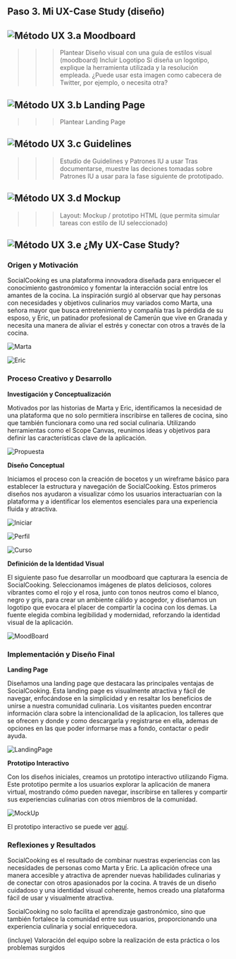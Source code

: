 ## Paso 3. Mi UX-Case Study (diseño)


![Método UX](/img/moodboard.png) 3.a Moodboard
-----


>>> Plantear Diseño visual con una guía de estilos visual (moodboard) 
>>> Incluir Logotipo
>>> Si diseña un logotipo, explique la herramienta utilizada y la resolución empleada. ¿Puede usar esta imagen como cabecera de Twitter, por ejemplo, o necesita otra?


![Método UX](/img/landing-page.png)  3.b Landing Page
----


>>> Plantear Landing Page 

![Método UX](/img/guidelines.png) 3.c Guidelines
----

>>> Estudio de Guidelines y Patrones IU a usar 
>>> Tras documentarse, muestre las deciones tomadas sobre Patrones IU a usar para la fase siguiente de prototipado. 

![Método UX](/img/mockup.png)  3.d Mockup
----

>>> Layout: Mockup / prototipo HTML  (que permita simular tareas con estilo de IU seleccionado)


![Método UX](/img/caseStudy.png) 3.e ¿My UX-Case Study?
-----
### Origen y Motivación

SocialCooking es una plataforma innovadora diseñada para enriquecer el conocimiento gastronómico y fomentar la interacción social entre los amantes de la cocina. La inspiración surgió al observar que hay personas con necesidades y objetivos culinarios muy variados como Marta, una señora mayor que busca entretenimiento y compañía tras la pérdida de su esposo, y Eric, un patinador profesional de Camerún que vive en Granada y necesita una manera de aliviar el estrés y conectar con otros a través de la cocina.

![Marta](/P1/Marta_Sanchez.png)

![Eric](/P1/Eric_Bouba.png)

### Proceso Creativo y Desarrollo

**Investigación y Conceptualización**

Motivados por las historias de Marta y Eric, identificamos la necesidad de una plataforma que no solo permitiera inscribirse en talleres de cocina, sino que también funcionara como una red social culinaria. Utilizando herramientas como el Scope Canvas, reunimos ideas y objetivos para definir las características clave de la aplicación.

![Propuesta](/P2/PropuestaValor.png)

**Diseño Conceptual**

Iniciamos el proceso con la creación de bocetos y un wireframe básico para establecer la estructura y navegación de SocialCooking. Estos primeros diseños nos ayudaron a visualizar cómo los usuarios interactuarían con la plataforma y a identificar los elementos esenciales para una experiencia fluida y atractiva.

![Iniciar](/P2/IniciarSesion.png)

![Perfil](/P2/PaginaPerfil.png)

![Curso](/P2/PaginaCurso.png)

**Definición de la Identidad Visual**

El siguiente paso fue desarrollar un moodboard que capturara la esencia de SocialCooking. Seleccionamos imágenes de platos deliciosos, colores vibrantes como el rojo y el rosa, junto con tonos neutros como el blanco, negro y gris, para crear un ambiente cálido y acogedor, y diseñamos un logotipo que evocara el placer de compartir la cocina con los demas. La fuente elegida combina legibilidad y modernidad, reforzando la identidad visual de la aplicación.

![MoodBoard](/P3/Moodboard.png)

### Implementación y Diseño Final

**Landing Page**

Diseñamos una landing page que destacara las principales ventajas de SocialCooking. Esta landing page es visualmente atractiva y fácil de navegar, enfocándose en la simplicidad y en resaltar los beneficios de unirse a nuestra comunidad culinaria. Los visitantes pueden encontrar información clara sobre la intencionalidad de la aplicacion, los talleres que se ofrecen y donde y como descargarla y registrarse en ella, ademas de opciones en las que poder informarse mas a fondo, contactar o pedir ayuda.

![LandingPage](/P3/LandingPage.png)

**Prototipo Interactivo**

Con los diseños iniciales, creamos un prototipo interactivo utilizando Figma. Este prototipo permite a los usuarios explorar la aplicación de manera virtual, mostrando cómo pueden navegar, inscribirse en talleres y compartir sus experiencias culinarias con otros miembros de la comunidad.

![MockUp](/P3/MockUp.png)

El prototipo interactivo se puede ver [aquí](https://www.figma.com/proto/aRtI9ezTnWwBnwNhYpuuUx/MockUp?node-id=3-52&t=ZCuXN5TDsYLTzZ7y-1&scaling=scale-down&page-id=0%3A1&starting-point-node-id=3%3A52).

### Reflexiones y Resultados

SocialCooking es el resultado de combinar nuestras experiencias con las necesidades de personas como Marta y Eric. La aplicación ofrece una manera accesible y atractiva de aprender nuevas habilidades culinarias y de conectar con otros apasionados por la cocina. A través de un diseño cuidadoso y una identidad visual coherente, hemos creado una plataforma fácil de usar y visualmente atractiva.

SocialCooking no solo facilita el aprendizaje gastronómico, sino que también fortalece la comunidad entre sus usuarios, proporcionando una experiencia culinaria y social enriquecedora.



(incluye) Valoración del equipo sobre la realización de esta práctica o los problemas surgidos
 
